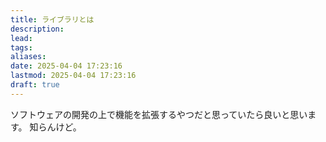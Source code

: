 ```yaml
---
title: ライブラリとは
description: 
lead: 
tags: 
aliases: 
date: 2025-04-04 17:23:16
lastmod: 2025-04-04 17:23:16
draft: true
---
```


ソフトウェアの開発の上で機能を拡張するやつだと思っていたら良いと思います。
知らんけど。